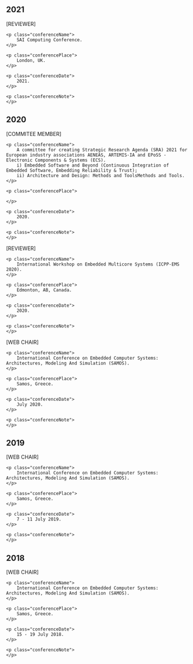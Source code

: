 ## 2021
<p class="conferencePaperInput">
    <p class="conferenceAbbreviation">
        [REVIEWER]
    </p>

    <p class="conferenceName">
        SAI Computing Conference.
    </p>

    <p class="conferencePlace">
        London, UK.
    </p>

    <p class="conferenceDate">
        2021.
    </p>

    <p class="conferenceNote">
    </p>
  </p>

## 2020
<p class="conferencePaperInput">
    <p class="conferenceAbbreviation">
        [COMMITEE MEMBER]
    </p>

    <p class="conferenceName">
        A committee for creating Strategic Research Agenda (SRA) 2021 for European industry associations AENEAS, ARTEMIS-IA and EPoSS - Electronic Components & Systems (ECS).
        i) Embedded Software and Beyond (Continuous Integration of Embedded Software, Embedding Reliability & Trust);
        ii) Architecture and Design: Methods and ToolsMethods and Tools.
    </p>

    <p class="conferencePlace">
 
    </p>

    <p class="conferenceDate">
        2020.
    </p>

    <p class="conferenceNote">
    </p>
  </p>
  
<p class="conferencePaperInput">
    <p class="conferenceAbbreviation">
        [REVIEWER]
    </p>

    <p class="conferenceName">
        International Workshop on Embedded Multicore Systems (ICPP-EMS 2020).
    </p>

    <p class="conferencePlace">
        Edmonton, AB, Canada.
    </p>

    <p class="conferenceDate">
        2020.
    </p>

    <p class="conferenceNote">
    </p>
  </p>
  
<p class="conferencePaperInput">
    <p class="conferenceAbbreviation">
        [WEB CHAIR]
    </p>

    <p class="conferenceName">
        International Conference on Embedded Computer Systems: Architectures, Modeling And Simulation (SAMOS).
    </p>

    <p class="conferencePlace">
        Samos, Greece.
    </p>

    <p class="conferenceDate">
        July 2020.
    </p>

    <p class="conferenceNote">
    </p>
  </p>

## 2019
<p class="conferencePaperInput">
    <p class="conferenceAbbreviation">
        [WEB CHAIR]
    </p>

    <p class="conferenceName">
        International Conference on Embedded Computer Systems: Architectures, Modeling And Simulation (SAMOS).
    </p>

    <p class="conferencePlace">
        Samos, Greece.
    </p>

    <p class="conferenceDate">
        7 - 11 July 2019.
    </p>

    <p class="conferenceNote">
    </p>
  </p>

## 2018
<p class="conferencePaperInput">
    <p class="conferenceAbbreviation">
        [WEB CHAIR]
    </p>

    <p class="conferenceName">
        International Conference on Embedded Computer Systems: Architectures, Modeling And Simulation (SAMOS).
    </p>

    <p class="conferencePlace">
        Samos, Greece.
    </p>

    <p class="conferenceDate">
        15 - 19 July 2018.
    </p>

    <p class="conferenceNote">
    </p>
  </p>